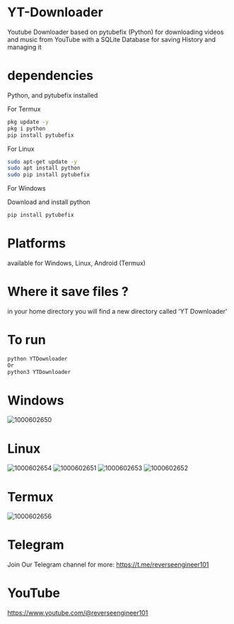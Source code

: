 # YT-Downloader
Youtube Downloader based on pytubefix (Python) for downloading videos and music from YouTube with a SQLite Database for saving History and managing it

# dependencies
Python, and pytubefix installed 

For Termux
```bash
pkg update -y
pkg i python
pip install pytubefix
```
For Linux
```bash
sudo apt-get update -y
sudo apt install python
sudo pip install pytubefix
```
For Windows 

Download and install python
```Powershell
pip install pytubefix
```

# Platforms 
available for Windows, Linux, Android (Termux)

# Where it save files ?
in your home directory you will find a new directory called 'YT Downloader'

# To run
```bash 
python YTDownloader
Or
python3 YTDownloader
```
# Windows 
![1000602650](https://github.com/user-attachments/assets/1efe041a-516e-4ada-bb79-0011da1349f5)
# Linux 
![1000602654](https://github.com/user-attachments/assets/e17483e5-9f2a-403b-8f22-41f16adbc020)
![1000602651](https://github.com/user-attachments/assets/4a568502-29ef-49a0-8213-eaf736bf66dd)
![1000602653](https://github.com/user-attachments/assets/8ae07b7c-bc92-438a-b1d7-274c18e0c49e)
![1000602652](https://github.com/user-attachments/assets/a1fee29d-0379-40f1-aa18-1e47bbcf2924)
# Termux 
![1000602656](https://github.com/user-attachments/assets/31065a36-7117-4e66-91c2-d17f8daab2db)

# Telegram 
Join Our Telegram channel for more:
https://t.me/reverseengineer101
# YouTube 
https://www.youtube.com/@reverseengineer101
